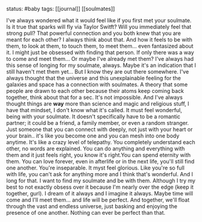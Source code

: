 status: #baby 
tags: [[journal]] [[soulmates]] 

I've always wondered what it would feel like if you first met your soulmate. Is it true that sparks will fly via Taylor Switft? Will you immediately feel that strong pull? That powerful connection and you both knew that you are meant for each other? I always think about that. And how it feels to be with them, to look at them, to touch them, to meet them... even fantasized about it. I might just be obsessed with finding that person. If only there was a way to come and meet them... Or maybe I've already met them? I've always had this sense of longing for my soulmate, always. Maybe it's an indication that I still haven't met them yet... But I know they are out there somewhere. I've always thought that the universe and this unexplainable feeling for the galaxies and space has a connection with soulmates. A theory that some people are drawn to each other because their atoms keep coming back together, think about that for a sec. It's not impossible. And I've always thought things are **way** more than science and magic and religious stuff, I have that mindset, I don't know what it's called. It must feel wonderful, being with your soulmate. It doesn't specifically have to be a romantic partner; it could be a friend, a family member, or even a random stranger. Just someone that you can connect with deeply, not just with your heart or your brain.. it's like you become one and you can mesh into one body anytime. It's like a crazy level of telepathy. You completely understand each other, no words are explained. You can do anything and everything with them and it just feels right, you know it's right.You can spend eternity with them. You can love forever, even in afterlife or in the next life, you'll still find one another. You're inseparable. It myst feel glorious. Like you're so full with life, you can't ask for anything more and I think that's wonderful. And I long for that. I want to find my soulmate and be with them. Although I try my best to not exactly obsess over it because I'm nearly over the edge (keep it together, gurl). I dream of it always and I imagine it always. Maybe time will come and I'll meet them... and life will be perfect. And together, we'll float through the vast and endless universe, just basking and enjoying the presence of one another. Nothing can ever be perfect than that. 